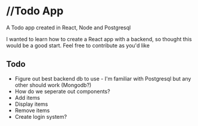 # //Todo App
A Todo app created in React, Node and Postgresql

I wanted to learn how to create a React app with a backend, so thought this would be a good start. Feel free to contribute as you'd like

## Todo
* Figure out best backend db to use - I'm familiar with Postgresql but any other should work (Mongodb?)
* How do we seperate out components?
* Add items
* Display items
* Remove items
* Create login system?
